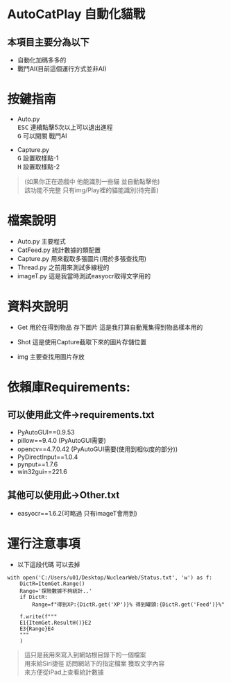 # AutoCatPlay 自動化貓戰

## 本項目主要分為以下

* 自動化加碼多多的
* 戰鬥AI(目前這個運行方式並非AI)


# 按鍵指南

* Auto.py  
<kbd>ESC</kbd>
連續點擊5次以上可以退出進程  
<kbd>G</kbd>
可以開關 戰鬥AI  

* Capture.py  
<kbd>G</kbd>
設置取樣點-1  
<kbd>H</kbd>
設置取樣點-2

> (如果你正在遊戲中 他能識別一些貓 並自動點擊他)  
> 該功能不完整 只有img/Play裡的貓能識別(待完善)  


# 檔案說明

* Auto.py 主要程式
* CatFeed.py 統計數據的類配置
* Capture.py 用來截取多張圖片(用於多張查找用)
* Thread.py 之前用來測試多線程的
* imageT.py 這是我當時測試easyocr取得文字用的

# 資料夾說明

* Get 用於在得到物品 存下圖片
這是我打算自動蒐集得到物品樣本用的

* Shot 這是使用Capture截取下來的圖片存儲位置
* img 主要查找用圖片存放



# 依賴庫Requirements:


## 可以使用此文件->requirements.txt
- PyAutoGUI==0.9.53
- pillow==9.4.0 (PyAutoGUI需要)
- opencv==4.7.0.42 (PyAutoGUI需要(使用到相似度的部分))
- PyDirectInput==1.0.4
- pynput==1.7.6
- win32gui==221.6

## 其他可以使用此->Other.txt
* easyocr==1.6.2(可略過 只有imageT會用到)



# 運行注意事項

* 以下這段代碼 可以去掉
```
with open('C:/Users/u01/Desktop/NuclearWeb/Status.txt', 'w') as f:
    DictR=ItemGet.Range()
    Range='探險數據不夠統計..'
    if DictR:
        Range=f"得到XP:{DictR.get('XP')}% 得到罐頭:{DictR.get('Feed')}%"

    f.write(f"""
    E1{ItemGet.ResultH()}E2
    E3{Range}E4
    """
    )
```
> 這只是我用來寫入到網站根目錄下的一個檔案  
> 用來給Siri捷徑 訪問網站下的指定檔案 獲取文字內容  
> 來方便從iPad上查看統計數據

